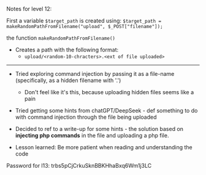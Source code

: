 Notes for level 12:

First a variable `$target_path` is created using:
`$target_path = makeRandomPathFromFilename("upload", $_POST["filename"]);`

the function `makeRandomPathFromFilename()`
- Creates a path with the following format:
  - `upload/<random-10-chracters>.<ext of file uploaded>`

---
* Tried exploring command injection by passing it as a file-name (specifically, as a hidden filename with '.')
	- Don't feel like it's this, because uploading hidden files seems like a pain

* Tried getting some hints from chatGPT/DeepSeek - def something to do with command injection through the file being uploaded

* Decided to ref to a write-up for some hints - the solution based on **injecting php commands** in the file and uploading a php file.

* Lesson learned: Be more patient when reading and understanding the code

Password for l13:
trbs5pCjCrkuSknBBKHhaBxq6Wm1j3LC